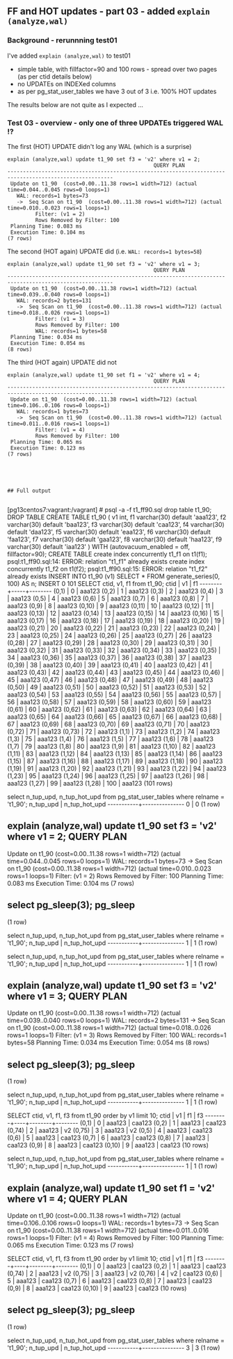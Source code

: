 ## FF and HOT updates - part 03  -  added `explain (analyze,wal)`


### Background - rerunnning test01  

I've added `explain (analyze,wal)` to test01
* simple table, with fillfactor=90 and 100 rows - spread over two pages (as per ctid details below)
* no UPDATEs on INDEXed columns 
* as per pg_stat_user_tables we have 3 out of 3 i.e. 100% HOT updates

The results below are not quite as I expected ...  

### Test 03 - overview - only one of three UPDATEs triggered WAL !?

The first (HOT) UPDATE didn't log any WAL (which is a surprise)
```
explain (analyze,wal) update t1_90 set f3 = 'v2' where v1 = 2;
                                               QUERY PLAN
--------------------------------------------------------------------------------------------------------
 Update on t1_90  (cost=0.00..11.38 rows=1 width=712) (actual time=0.044..0.045 rows=0 loops=1)
   WAL: records=1 bytes=73
   ->  Seq Scan on t1_90  (cost=0.00..11.38 rows=1 width=712) (actual time=0.010..0.023 rows=1 loops=1)
         Filter: (v1 = 2)
         Rows Removed by Filter: 100
 Planning Time: 0.083 ms
 Execution Time: 0.104 ms
(7 rows)
```

The second (HOT again) UPDATE did (i.e. `WAL: records=1 bytes=58`)

```
explain (analyze,wal) update t1_90 set f3 = 'v2' where v1 = 3;
                                               QUERY PLAN
--------------------------------------------------------------------------------------------------------
 Update on t1_90  (cost=0.00..11.38 rows=1 width=712) (actual time=0.039..0.040 rows=0 loops=1)
   WAL: records=2 bytes=131
   ->  Seq Scan on t1_90  (cost=0.00..11.38 rows=1 width=712) (actual time=0.018..0.026 rows=1 loops=1)
         Filter: (v1 = 3)
         Rows Removed by Filter: 100
         WAL: records=1 bytes=58
 Planning Time: 0.034 ms
 Execution Time: 0.054 ms
(8 rows)
```

The third (HOT again) UPDATE did not

```
explain (analyze,wal) update t1_90 set f1 = 'v2' where v1 = 4;
                                               QUERY PLAN
--------------------------------------------------------------------------------------------------------
 Update on t1_90  (cost=0.00..11.38 rows=1 width=712) (actual time=0.106..0.106 rows=0 loops=1)
   WAL: records=1 bytes=73
   ->  Seq Scan on t1_90  (cost=0.00..11.38 rows=1 width=712) (actual time=0.011..0.016 rows=1 loops=1)
         Filter: (v1 = 4)
         Rows Removed by Filter: 100
 Planning Time: 0.065 ms
 Execution Time: 0.123 ms
(7 rows)
```

```




## Full output


```
[pg13centos7:vagrant:/vagrant] #  psql -a -f t1_ff90.sql
drop table t1_90;
DROP TABLE
CREATE TABLE t1_90 (
   v1  int,
   f1  varchar(30) default 'aaa123',
   f2  varchar(30) default 'baa123',
   f3  varchar(30) default 'caa123',
   f4  varchar(30) default 'daa123',
   f5  varchar(30) default 'eaa123',
   f6  varchar(30) default 'faa123',
   f7  varchar(30) default 'gaa123',
   f8  varchar(30) default 'haa123',
   f9  varchar(30) default 'iaa123'
) WITH (autovacuum_enabled = off, fillfactor=90);
CREATE TABLE
create index concurrently t1_f1 on t1(f1);
psql:t1_ff90.sql:14: ERROR:  relation "t1_f1" already exists
create index concurrently t1_f2 on t1(f2);
psql:t1_ff90.sql:15: ERROR:  relation "t1_f2" already exists
INSERT INTO t1_90 (v1)  SELECT * FROM generate_series(0, 100) AS n;
INSERT 0 101
SELECT ctid, v1, f1 from t1_90;
  ctid  | v1  |   f1
--------+-----+--------
 (0,1)  |   0 | aaa123
 (0,2)  |   1 | aaa123
 (0,3)  |   2 | aaa123
 (0,4)  |   3 | aaa123
 (0,5)  |   4 | aaa123
 (0,6)  |   5 | aaa123
 (0,7)  |   6 | aaa123
 (0,8)  |   7 | aaa123
 (0,9)  |   8 | aaa123
 (0,10) |   9 | aaa123
 (0,11) |  10 | aaa123
 (0,12) |  11 | aaa123
 (0,13) |  12 | aaa123
 (0,14) |  13 | aaa123
 (0,15) |  14 | aaa123
 (0,16) |  15 | aaa123
 (0,17) |  16 | aaa123
 (0,18) |  17 | aaa123
 (0,19) |  18 | aaa123
 (0,20) |  19 | aaa123
 (0,21) |  20 | aaa123
 (0,22) |  21 | aaa123
 (0,23) |  22 | aaa123
 (0,24) |  23 | aaa123
 (0,25) |  24 | aaa123
 (0,26) |  25 | aaa123
 (0,27) |  26 | aaa123
 (0,28) |  27 | aaa123
 (0,29) |  28 | aaa123
 (0,30) |  29 | aaa123
 (0,31) |  30 | aaa123
 (0,32) |  31 | aaa123
 (0,33) |  32 | aaa123
 (0,34) |  33 | aaa123
 (0,35) |  34 | aaa123
 (0,36) |  35 | aaa123
 (0,37) |  36 | aaa123
 (0,38) |  37 | aaa123
 (0,39) |  38 | aaa123
 (0,40) |  39 | aaa123
 (0,41) |  40 | aaa123
 (0,42) |  41 | aaa123
 (0,43) |  42 | aaa123
 (0,44) |  43 | aaa123
 (0,45) |  44 | aaa123
 (0,46) |  45 | aaa123
 (0,47) |  46 | aaa123
 (0,48) |  47 | aaa123
 (0,49) |  48 | aaa123
 (0,50) |  49 | aaa123
 (0,51) |  50 | aaa123
 (0,52) |  51 | aaa123
 (0,53) |  52 | aaa123
 (0,54) |  53 | aaa123
 (0,55) |  54 | aaa123
 (0,56) |  55 | aaa123
 (0,57) |  56 | aaa123
 (0,58) |  57 | aaa123
 (0,59) |  58 | aaa123
 (0,60) |  59 | aaa123
 (0,61) |  60 | aaa123
 (0,62) |  61 | aaa123
 (0,63) |  62 | aaa123
 (0,64) |  63 | aaa123
 (0,65) |  64 | aaa123
 (0,66) |  65 | aaa123
 (0,67) |  66 | aaa123
 (0,68) |  67 | aaa123
 (0,69) |  68 | aaa123
 (0,70) |  69 | aaa123
 (0,71) |  70 | aaa123
 (0,72) |  71 | aaa123
 (0,73) |  72 | aaa123
 (1,1)  |  73 | aaa123
 (1,2)  |  74 | aaa123
 (1,3)  |  75 | aaa123
 (1,4)  |  76 | aaa123
 (1,5)  |  77 | aaa123
 (1,6)  |  78 | aaa123
 (1,7)  |  79 | aaa123
 (1,8)  |  80 | aaa123
 (1,9)  |  81 | aaa123
 (1,10) |  82 | aaa123
 (1,11) |  83 | aaa123
 (1,12) |  84 | aaa123
 (1,13) |  85 | aaa123
 (1,14) |  86 | aaa123
 (1,15) |  87 | aaa123
 (1,16) |  88 | aaa123
 (1,17) |  89 | aaa123
 (1,18) |  90 | aaa123
 (1,19) |  91 | aaa123
 (1,20) |  92 | aaa123
 (1,21) |  93 | aaa123
 (1,22) |  94 | aaa123
 (1,23) |  95 | aaa123
 (1,24) |  96 | aaa123
 (1,25) |  97 | aaa123
 (1,26) |  98 | aaa123
 (1,27) |  99 | aaa123
 (1,28) | 100 | aaa123
(101 rows)

select n_tup_upd, n_tup_hot_upd from pg_stat_user_tables where relname = 't1_90';
 n_tup_upd | n_tup_hot_upd
-----------+---------------
         0 |             0
(1 row)

explain (analyze,wal) update t1_90 set f3 = 'v2' where v1 = 2;
                                               QUERY PLAN
--------------------------------------------------------------------------------------------------------
 Update on t1_90  (cost=0.00..11.38 rows=1 width=712) (actual time=0.044..0.045 rows=0 loops=1)
   WAL: records=1 bytes=73
   ->  Seq Scan on t1_90  (cost=0.00..11.38 rows=1 width=712) (actual time=0.010..0.023 rows=1 loops=1)
         Filter: (v1 = 2)
         Rows Removed by Filter: 100
 Planning Time: 0.083 ms
 Execution Time: 0.104 ms
(7 rows)

select pg_sleep(3);
 pg_sleep
----------

(1 row)

select n_tup_upd, n_tup_hot_upd from pg_stat_user_tables where relname = 't1_90';
 n_tup_upd | n_tup_hot_upd
-----------+---------------
         1 |             1
(1 row)

select n_tup_upd, n_tup_hot_upd from pg_stat_user_tables where relname = 't1_90';
 n_tup_upd | n_tup_hot_upd
-----------+---------------
         1 |             1
(1 row)

explain (analyze,wal) update t1_90 set f3 = 'v2' where v1 = 3;
                                               QUERY PLAN
--------------------------------------------------------------------------------------------------------
 Update on t1_90  (cost=0.00..11.38 rows=1 width=712) (actual time=0.039..0.040 rows=0 loops=1)
   WAL: records=2 bytes=131
   ->  Seq Scan on t1_90  (cost=0.00..11.38 rows=1 width=712) (actual time=0.018..0.026 rows=1 loops=1)
         Filter: (v1 = 3)
         Rows Removed by Filter: 100
         WAL: records=1 bytes=58
 Planning Time: 0.034 ms
 Execution Time: 0.054 ms
(8 rows)

select pg_sleep(3);
 pg_sleep
----------

(1 row)

select n_tup_upd, n_tup_hot_upd from pg_stat_user_tables where relname = 't1_90';
 n_tup_upd | n_tup_hot_upd
-----------+---------------
         1 |             1
(1 row)

SELECT ctid, v1, f1, f3 from t1_90 order by v1 limit 10;
  ctid  | v1 |   f1   |   f3
--------+----+--------+--------
 (0,1)  |  0 | aaa123 | caa123
 (0,2)  |  1 | aaa123 | caa123
 (0,74) |  2 | aaa123 | v2
 (0,75) |  3 | aaa123 | v2
 (0,5)  |  4 | aaa123 | caa123
 (0,6)  |  5 | aaa123 | caa123
 (0,7)  |  6 | aaa123 | caa123
 (0,8)  |  7 | aaa123 | caa123
 (0,9)  |  8 | aaa123 | caa123
 (0,10) |  9 | aaa123 | caa123
(10 rows)

select n_tup_upd, n_tup_hot_upd from pg_stat_user_tables where relname = 't1_90';
 n_tup_upd | n_tup_hot_upd
-----------+---------------
         1 |             1
(1 row)

explain (analyze,wal) update t1_90 set f1 = 'v2' where v1 = 4;
                                               QUERY PLAN
--------------------------------------------------------------------------------------------------------
 Update on t1_90  (cost=0.00..11.38 rows=1 width=712) (actual time=0.106..0.106 rows=0 loops=1)
   WAL: records=1 bytes=73
   ->  Seq Scan on t1_90  (cost=0.00..11.38 rows=1 width=712) (actual time=0.011..0.016 rows=1 loops=1)
         Filter: (v1 = 4)
         Rows Removed by Filter: 100
 Planning Time: 0.065 ms
 Execution Time: 0.123 ms
(7 rows)

SELECT ctid, v1, f1, f3 from t1_90 order by v1 limit 10;
  ctid  | v1 |   f1   |   f3
--------+----+--------+--------
 (0,1)  |  0 | aaa123 | caa123
 (0,2)  |  1 | aaa123 | caa123
 (0,74) |  2 | aaa123 | v2
 (0,75) |  3 | aaa123 | v2
 (0,76) |  4 | v2     | caa123
 (0,6)  |  5 | aaa123 | caa123
 (0,7)  |  6 | aaa123 | caa123
 (0,8)  |  7 | aaa123 | caa123
 (0,9)  |  8 | aaa123 | caa123
 (0,10) |  9 | aaa123 | caa123
(10 rows)

select pg_sleep(3);
 pg_sleep
----------

(1 row)

select n_tup_upd, n_tup_hot_upd from pg_stat_user_tables where relname = 't1_90';
 n_tup_upd | n_tup_hot_upd
-----------+---------------
         3 |             3
(1 row)
```